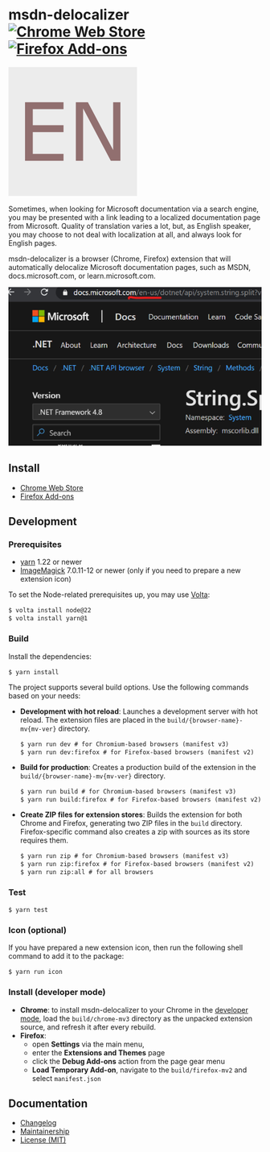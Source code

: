 msdn-delocalizer [![Chrome Web Store][badge-chrome-web-store]][chrome-web-store] [![Firefox Add-ons][badge-firefox-add-ons]][firefox-add-ons]
================
![Extension icon][icon]

Sometimes, when looking for Microsoft documentation via a search engine, you
may be presented with a link leading to a localized documentation page from
Microsoft. Quality of translation varies a lot, but, as English speaker, you
may choose to not deal with localization at all, and always look for English
pages.

msdn-delocalizer is a browser (Chrome, Firefox) extension that will automatically delocalize Microsoft documentation pages, such as MSDN, docs.microsoft.com, or learn.microsoft.com.

![Screenshot required by Chrome Web Store][screenshot]

Install
-------

- [Chrome Web Store][chrome-web-store]
- [Firefox Add-ons][firefox-add-ons]

Development
-----------
### Prerequisites

- [yarn][] 1.22 or newer
- [ImageMagick][imagemagick] 7.0.11-12 or newer (only if you need to prepare a new extension icon)

To set the Node-related prerequisites up, you may use [Volta][volta]:

```console
$ volta install node@22
$ volta install yarn@1
```

### Build

Install the dependencies:

```console
$ yarn install
```

The project supports several build options. Use the following commands based on your needs:

- **Development with hot reload**:
Launches a development server with hot reload. The extension files are placed in the `build/{browser-name}-mv{mv-ver}` directory.
    ```console
    $ yarn run dev # for Chromium-based browsers (manifest v3)
    $ yarn run dev:firefox # for Firefox-based browsers (manifest v2)
    ```

- **Build for production**:
Creates a production build of the extension in the `build/{browser-name}-mv{mv-ver}` directory.
  ```console
  $ yarn run build # for Chromium-based browsers (manifest v3)
  $ yarn run build:firefox # for Firefox-based browsers (manifest v2)
  ```

- **Create ZIP files for extension stores**:
Builds the extension for both Chrome and Firefox, generating two ZIP files in the `build` directory. Firefox-specific command also creates a zip with sources as its store requires them.
  ```console
  $ yarn run zip # for Chromium-based browsers (manifest v3)
  $ yarn run zip:firefox # for Firefox-based browsers (manifest v2)
  $ yarn run zip:all # for all browsers
  ```

### Test

```console
$ yarn test
```

### Icon (optional)

If you have prepared a new extension icon, then run the following shell command to add it to the package:

```console
$ yarn run icon
```

### Install (developer mode)

- **Chrome**: to install msdn-delocalizer to your Chrome in the [developer mode][chrome-dev-mode], load the `build/chrome-mv3` directory as the unpacked extension source, and refresh it after every rebuild.
- **Firefox**:
  - open **Settings** via the main menu,
  - enter the **Extensions and Themes** page
  - click the **Debug Add-ons** action from the page gear menu
  - **Load Temporary Add-on**, navigate to the `build/firefox-mv2` and select `manifest.json`

Documentation
-------------

- [Changelog][changelog]
- [Maintainership][maintainership]
- [License (MIT)][license]

[badge-chrome-web-store]: https://img.shields.io/chrome-web-store/v/oakieneemalliefelmegebjjagnjgpbm
[badge-firefox-add-ons]: https://img.shields.io/amo/v/msdn-delocalizer
[changelog]: ./CHANGELOG.md
[chrome-dev-mode]: https://developer.chrome.com/docs/extensions/get-started/tutorial/hello-world#load-unpacked
[chrome-web-store]: https://chrome.google.com/webstore/detail/msdn-delocalizer/oakieneemalliefelmegebjjagnjgpbm
[firefox-add-ons]: https://addons.mozilla.org/en-US/firefox/addon/msdn-delocalizer/
[icon]: ./src/icon.svg
[imagemagick]: https://imagemagick.org/
[license]: ./LICENSE.md
[maintainership]: ./MAINTAINERSHIP.md
[screenshot]: docs/screenshot.png
[yarn]: https://classic.yarnpkg.com/
[volta]: https://volta.sh/
